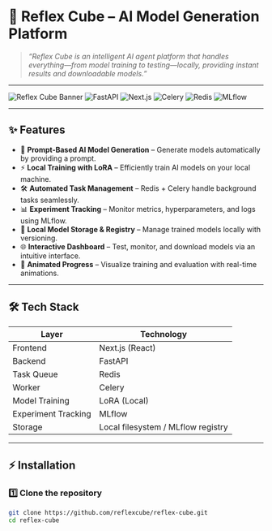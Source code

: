 # 🤖 Reflex Cube – AI Model Generation Platform  

> *“Reflex Cube is an intelligent AI agent platform that handles everything—from model training to testing—locally, providing instant results and downloadable models.”*  

---

![Reflex Cube Banner](https://img.shields.io/badge/Reflex%20Cube-AI%20Platform-blueviolet?style=for-the-badge&logo=tensorflow) ![FastAPI](https://img.shields.io/badge/FastAPI-Backend-brightgreen?style=for-the-badge&logo=fastapi) ![Next.js](https://img.shields.io/badge/Next.js-Frontend-black?style=for-the-badge&logo=next.js) ![Celery](https://img.shields.io/badge/Celery-Task%20Queue-lightgrey?style=for-the-badge&logo=celery) ![Redis](https://img.shields.io/badge/Redis-Queue-red?style=for-the-badge&logo=redis) ![MLflow](https://img.shields.io/badge/MLflow-Tracking-orange?style=for-the-badge&logo=mlflow)  


  


---

## ✨ Features

- 🎯 **Prompt-Based AI Model Generation** – Generate models automatically by providing a prompt.  
- ⚡ **Local Training with LoRA** – Efficiently train AI models on your local machine.  
- 🛠️ **Automated Task Management** – Redis + Celery handle background tasks seamlessly.  
- 📊 **Experiment Tracking** – Monitor metrics, hyperparameters, and logs using MLflow.  
- 💾 **Local Model Storage & Registry** – Manage trained models locally with versioning.  
- 🌐 **Interactive Dashboard** – Test, monitor, and download models via an intuitive interface.  
- 🎨 **Animated Progress** – Visualize training and evaluation with real-time animations.  

---

## 🛠️ Tech Stack

| Layer               | Technology |
|--------------------|------------|
| Frontend           | Next.js (React) |
| Backend            | FastAPI |
| Task Queue         | Redis |
| Worker             | Celery |
| Model Training     | LoRA (Local) |
| Experiment Tracking| MLflow |
| Storage            | Local filesystem / MLflow registry |

---

## ⚡ Installation

### 1️⃣ Clone the repository
```bash
git clone https://github.com/reflexcube/reflex-cube.git
cd reflex-cube
